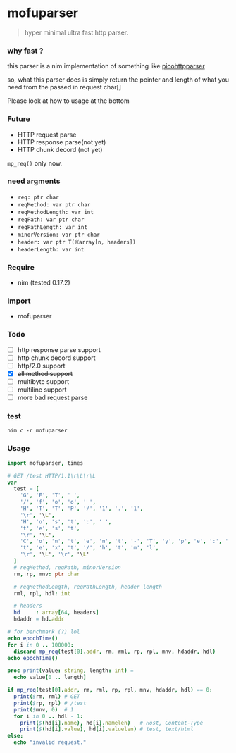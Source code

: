 # mofuparser
> hyper minimal ultra fast http parser.
### why fast ?
this parser is a nim implementation of something like [picohttpparser](https://github.com/h2o/picohttpparser)

so, what this parser does is simply return the pointer and length of what you need from the passed in request char[]

Please look at how to usage at the bottom
### Future
- HTTP request parse
- HTTP response parse(not yet)
- HTTP chunk decord (not yet)

`mp_req()` only now.

### need argments
- `req: ptr char`
- `reqMethod: var ptr char`
- `reqMethodLength: var int`
- `reqPath: var ptr char`
- `reqPathLength: var int`
- `minorVersion: var ptr char`
- `header: var ptr T(※array[n, headers])`
- `headerLength: var int`
### Require
- nim (tested 0.17.2)
### Import
- mofuparser

### Todo
- [ ] http response parse support
- [ ] http chunk decord support
- [ ] http/2.0 support
- [x] ~~all method support~~
- [ ] multibyte support
- [ ] multiline support
- [ ] more bad request parse
### test
`nim c -r mofuparser`
### Usage
```nim
import mofuparser, times

# GET /test HTTP/1.1\r\L\r\L
var 
  test = [
    'G', 'E', 'T', ' ', 
    '/', 'f', 'o', 'o', ' ',
    'H', 'T', 'T', 'P', '/', '1', '.', '1', 
    '\r', '\L',
    'H', 'o', 's', 't', ':', ' ',
    't', 'e', 's', 't',
    '\r', '\L',
    'C', 'o', 'n', 't', 'e', 'n', 't', '-', 'T', 'y', 'p', 'e', ':', ' ',
    't', 'e', 'x', 't', '/', 'h', 't', 'm', 'l', 
    '\r', '\L', '\r', '\L'
  ]
  # reqMethod, reqPath, minorVersion
  rm, rp, mnv: ptr char

  # reqMethodLength, reqPathLength, header length
  rml, rpl, hdl: int

  # headers
  hd     : array[64, headers]
  hdaddr = hd.addr

# for benchmark (?) lol
echo epochTime()
for i in 0 .. 100000:
  discard mp_req(test[0].addr, rm, rml, rp, rpl, mnv, hdaddr, hdl)
echo epochTime()

proc print(value: string, length: int) =
  echo value[0 .. length]

if mp_req(test[0].addr, rm, rml, rp, rpl, mnv, hdaddr, hdl) == 0:
  print($rm, rml) # GET
  print($rp, rpl) # /test
  print($mnv, 0)  # 1
  for i in 0 .. hdl - 1:
    print($(hd[i].name), hd[i].namelen)   # Host, Content-Type
    print($(hd[i].value), hd[i].valuelen) # test, text/html
else:
  echo "invalid request."
```